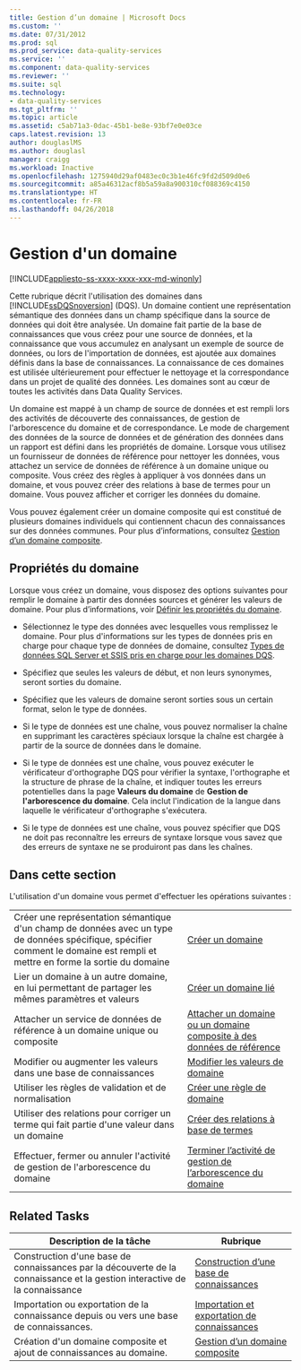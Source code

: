 ```yaml
---
title: Gestion d’un domaine | Microsoft Docs
ms.custom: ''
ms.date: 07/31/2012
ms.prod: sql
ms.prod_service: data-quality-services
ms.service: ''
ms.component: data-quality-services
ms.reviewer: ''
ms.suite: sql
ms.technology:
- data-quality-services
ms.tgt_pltfrm: ''
ms.topic: article
ms.assetid: c5ab71a3-0dac-45b1-be8e-93bf7e0e03ce
caps.latest.revision: 13
author: douglaslMS
ms.author: douglasl
manager: craigg
ms.workload: Inactive
ms.openlocfilehash: 1275940d29af0483ec0c3b1e46fc9fd2d509d0e6
ms.sourcegitcommit: a85a46312acf8b5a59a8a900310cf088369c4150
ms.translationtype: HT
ms.contentlocale: fr-FR
ms.lasthandoff: 04/26/2018
---
```

# <a name="managing-a-domain"></a>Gestion d'un domaine

[!INCLUDE[appliesto-ss-xxxx-xxxx-xxx-md-winonly](../includes/appliesto-ss-xxxx-xxxx-xxx-md-winonly.md)]

  Cette rubrique décrit l'utilisation des domaines dans [!INCLUDE[ssDQSnoversion](../includes/ssdqsnoversion-md.md)] (DQS). Un domaine contient une représentation sémantique des données dans un champ spécifique dans la source de données qui doit être analysée. Un domaine fait partie de la base de connaissances que vous créez pour une source de données, et la connaissance que vous accumulez en analysant un exemple de source de données, ou lors de l'importation de données, est ajoutée aux domaines définis dans la base de connaissances. La connaissance de ces domaines est utilisée ultérieurement pour effectuer le nettoyage et la correspondance dans un projet de qualité des données. Les domaines sont au cœur de toutes les activités dans Data Quality Services.  
  
 Un domaine est mappé à un champ de source de données et est rempli lors des activités de découverte des connaissances, de gestion de l'arborescence du domaine et de correspondance. Le mode de chargement des données de la source de données et de génération des données dans un rapport est défini dans les propriétés de domaine. Lorsque vous utilisez un fournisseur de données de référence pour nettoyer les données, vous attachez un service de données de référence à un domaine unique ou composite. Vous créez des règles à appliquer à vos données dans un domaine, et vous pouvez créer des relations à base de termes pour un domaine. Vous pouvez afficher et corriger les données du domaine.  
  
 Vous pouvez également créer un domaine composite qui est constitué de plusieurs domaines individuels qui contiennent chacun des connaissances sur des données communes. Pour plus d’informations, consultez [Gestion d’un domaine composite](../data-quality-services/managing-a-composite-domain.md).  
  
## <a name="domain-properties"></a>Propriétés du domaine  
 Lorsque vous créez un domaine, vous disposez des options suivantes pour remplir le domaine à partir des données sources et générer les valeurs de domaine. Pour plus d’informations, voir [Définir les propriétés du domaine](../data-quality-services/set-domain-properties.md).  
  
-   Sélectionnez le type des données avec lesquelles vous remplissez le domaine. Pour plus d'informations sur les types de données pris en charge pour chaque type de données de domaine, consultez [Types de données SQL Server et SSIS pris en charge pour les domaines DQS](../data-quality-services/supported-sql-server-and-ssis-data-types-for-dqs-domains.md).  
  
-   Spécifiez que seules les valeurs de début, et non leurs synonymes, seront sorties du domaine.  
  
-   Spécifiez que les valeurs de domaine seront sorties sous un certain format, selon le type de données.  
  
-   Si le type de données est une chaîne, vous pouvez normaliser la chaîne en supprimant les caractères spéciaux lorsque la chaîne est chargée à partir de la source de données dans le domaine.  
  
-   Si le type de données est une chaîne, vous pouvez exécuter le vérificateur d'orthographe DQS pour vérifier la syntaxe, l'orthographe et la structure de phrase de la chaîne, et indiquer toutes les erreurs potentielles dans la page **Valeurs du domaine** de **Gestion de l'arborescence du domaine**. Cela inclut l'indication de la langue dans laquelle le vérificateur d'orthographe s'exécutera.  
  
-   Si le type de données est une chaîne, vous pouvez spécifier que DQS ne doit pas reconnaître les erreurs de syntaxe lorsque vous savez que des erreurs de syntaxe ne se produiront pas dans les chaînes.  
  
## <a name="in-this-section"></a>Dans cette section  
 L'utilisation d'un domaine vous permet d'effectuer les opérations suivantes :  
  
|||  
|-|-|  
|Créer une représentation sémantique d'un champ de données avec un type de données spécifique, spécifier comment le domaine est rempli et mettre en forme la sortie du domaine|[Créer un domaine](../data-quality-services/create-a-domain.md)|  
|Lier un domaine à un autre domaine, en lui permettant de partager les mêmes paramètres et valeurs|[Créer un domaine lié](../data-quality-services/create-a-linked-domain.md)|  
|Attacher un service de données de référence à un domaine unique ou composite|[Attacher un domaine ou un domaine composite à des données de référence](../data-quality-services/attach-domain-or-composite-domain-to-reference-data.md)|  
|Modifier ou augmenter les valeurs dans une base de connaissances|[Modifier les valeurs de domaine](../data-quality-services/change-domain-values.md)|  
|Utiliser les règles de validation et de normalisation|[Créer une règle de domaine](../data-quality-services/create-a-domain-rule.md)|  
|Utiliser des relations pour corriger un terme qui fait partie d'une valeur dans un domaine|[Créer des relations à base de termes](../data-quality-services/create-term-based-relations.md)|  
|Effectuer, fermer ou annuler l'activité de gestion de l'arborescence du domaine|[Terminer l’activité de gestion de l’arborescence du domaine](http://msdn.microsoft.com/library/ab6505ad-3090-453b-bb01-58435e7fa7c0)|  
  
## <a name="related-tasks"></a>Related Tasks  
  
|Description de la tâche|Rubrique|  
|----------------------|-----------|  
|Construction d'une base de connaissances par la découverte de la connaissance et la gestion interactive de la connaissance|[Construction d’une base de connaissances](../data-quality-services/building-a-knowledge-base.md)|  
|Importation ou exportation de la connaissance depuis ou vers une base de connaissances.|[Importation et exportation de connaissances](../data-quality-services/importing-and-exporting-knowledge.md)|  
|Création d'un domaine composite et ajout de connaissances au domaine.|[Gestion d’un domaine composite](../data-quality-services/managing-a-composite-domain.md)|  
  
  

